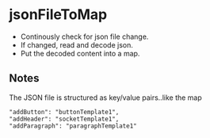 # jsonFileToMap

* Continously check for json file change.
* If changed, read and decode json.
* Put the decoded content into a map.

## Notes

The JSON file is structured as key/value pairs..like the map

    "addButton": "buttonTemplate1",
    "addHeader": "socketTemplate1",
    "addParagraph": "paragraphTemplate1"
